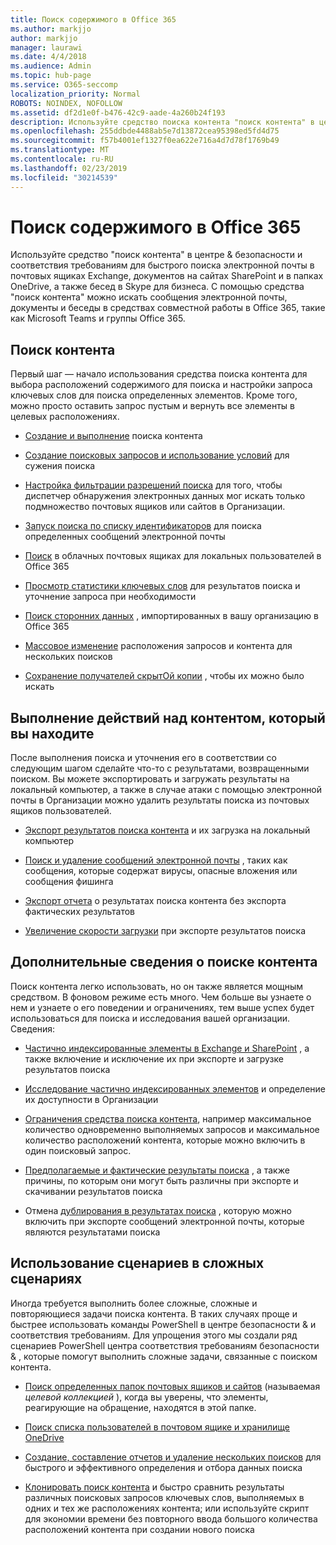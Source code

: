 ```yaml
---
title: Поиск содержимого в Office 365
ms.author: markjjo
author: markjjo
manager: laurawi
ms.date: 4/4/2018
ms.audience: Admin
ms.topic: hub-page
ms.service: O365-seccomp
localization_priority: Normal
ROBOTS: NOINDEX, NOFOLLOW
ms.assetid: df2d1e0f-b476-42c9-aade-4a260b24f193
description: Используйте средство поиска контента "поиск контента" в центре безопасности &amp; Office 365, чтобы быстро находить электронную почту в почтовых ящиках Exchange, документов на сайтах SharePoint и в папках OneDrive и беседах в Skype для бизнеса.
ms.openlocfilehash: 255ddbde4488ab5e7d13872cea95398ed5fd4d75
ms.sourcegitcommit: f57b4001ef1327f0ea622e716a4d7d78f1769b49
ms.translationtype: MT
ms.contentlocale: ru-RU
ms.lasthandoff: 02/23/2019
ms.locfileid: "30214539"
---
```

# <a name="search-for-content-in-office-365"></a>Поиск содержимого в Office 365

Используйте средство "поиск контента" в центре &amp; безопасности и соответствия требованиям для быстрого поиска электронной почты в почтовых ящиках Exchange, документов на сайтах SharePoint и в папках OneDrive, а также бесед в Skype для бизнеса. С помощью средства "поиск контента" можно искать сообщения электронной почты, документы и беседы в средствах совместной работы в Office 365, такие как Microsoft Teams и группы Office 365.
  
## <a name="search-for-content"></a>Поиск контента

Первый шаг — начало использования средства поиска контента для выбора расположений содержимого для поиска и настройки запроса ключевых слов для поиска определенных элементов. Кроме того, можно просто оставить запрос пустым и вернуть все элементы в целевых расположениях.
  
- [Создание и выполнение](content-search.md) поиска контента 
    
- [Создание поисковых запросов и использование условий](keyword-queries-and-search-conditions.md) для сужения поиска 
    
- [Настройка фильтрации разрешений поиска](permissions-filtering-for-content-search.md) для того, чтобы диспетчер обнаружения электронных данных мог искать только подмножество почтовых ящиков или сайтов в Организации. 
    
- [Запуск поиска по списку идентификаторов](csv-file-for-an-id-list-content-search.md) для поиска определенных сообщений электронной почты 
    
- [Поиск](search-cloud-based-mailboxes-for-on-premises-users.md) в облачных почтовых ящиках для локальных пользователей в Office 365

- [Просмотр статистики ключевых слов](view-keyword-statistics-for-content-search.md) для результатов поиска и уточнение запроса при необходимости 
    
- [Поиск сторонних данных](use-content-search-to-search-third-party-data-that-was-imported.md) , импортированных в вашу организацию в Office 365 
    
- [Массовое изменение](bulk-edit-content-searches.md) расположения запросов и контента для нескольких поисков 
    
- [Сохранение получателей скрытОй копии](https://docs.microsoft.com/exchange/policy-and-compliance/holds/preserve-bcc-recipients-and-group-members) , чтобы их можно было искать 

## <a name="perform-actions-on-content-you-find"></a>Выполнение действий над контентом, который вы находите

После выполнения поиска и уточнения его в соответствии со следующим шагом сделайте что-то с результатами, возвращенными поиском. Вы можете экспортировать и загружать результаты на локальный компьютер, а также в случае атаки с помощью электронной почты в Организации можно удалить результаты поиска из почтовых ящиков пользователей.
  
- [Экспорт результатов поиска контента](export-search-results.md) и их загрузка на локальный компьютер 
    
- [Поиск и удаление сообщений электронной почты](search-for-and-delete-messages-in-your-organization.md) , таких как сообщения, которые содержат вирусы, опасные вложения или сообщения фишинга 
    
- [Экспорт отчета](export-a-content-search-report.md) о результатах поиска контента без экспорта фактических результатов 
    
- [Увеличение скорости загрузки](increase-download-speeds-when-exporting-ediscovery-results.md) при экспорте результатов поиска 
    
## <a name="learn-more-about-content-search"></a>Дополнительные сведения о поиске контента

Поиск контента легко использовать, но он также является мощным средством. В фоновом режиме есть много. Чем больше вы узнаете о нем и узнаете о его поведении и ограничениях, тем выше успех будет использоваться для поиска и исследования вашей организации. Сведения:
  
- [Частично индексированные элементы в Exchange и SharePoint](partially-indexed-items-in-content-search.md) , а также включение и исключение их при экспорте и загрузке результатов поиска 
    
- [Исследование частично индексированных элементов](investigating-partially-indexed-items-in-ediscovery.md) и определение их доступности в Организации 
    
- [Ограничения средства поиска контента](limits-for-content-search.md), например максимальное количество одновременно выполняемых запросов и максимальное количество расположений контента, которые можно включить в один поисковый запрос. 
    
- [Предполагаемые и фактические результаты поиска](differences-between-estimated-and-actual-ediscovery-search-results.md) , а также причины, по которым они могут быть различны при экспорте и скачивании результатов поиска 
    
- Отмена [дублирования в результатах поиска](de-duplication-in-ediscovery-search-results.md) , которую можно включить при экспорте сообщений электронной почты, которые являются результатами поиска 
    
## <a name="use-scripts-for-advanced-scenarios"></a>Использование сценариев в сложных сценариях

Иногда требуется выполнить более сложные, сложные и повторяющиеся задачи поиска контента. В таких случаях проще и быстрее использовать команды PowerShell в центре безопасности &amp; и соответствия требованиям. Для упрощения этого мы создали ряд сценариев PowerShell центра соответствия требованиям безопасности &amp; , которые помогут выполнить сложные задачи, связанные с поиском контента.
  
- [Поиск определенных папок почтовых ящиков и сайтов](use-content-search-for-targeted-collections.md) (называемая *целевой коллекцией* ), когда вы уверены, что элементы, реагирующие на обращение, находятся в этой папке. 
    
- [Поиск списка пользователей в почтовом ящике и хранилище OneDrive](search-the-mailbox-and-onedrive-for-business-for-a-list-of-users.md) 
    
- [Создание, составление отчетов и удаление нескольких поисков](create-report-on-and-delete-multiple-content-searches.md) для быстрого и эффективного определения и отбора данных поиска 
    
- [Клонировать поиск контента](clone-a-content-search.md) и быстро сравнить результаты различных поисковых запросов ключевых слов, выполняемых в одних и тех же расположениях контента; или используйте скрипт для экономии времени без повторного ввода большого количества расположений контента при создании нового поиска 
    

